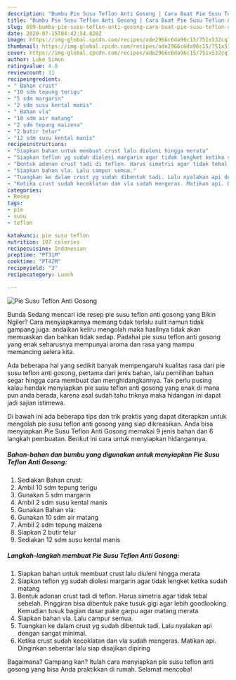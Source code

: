 ```yaml
---
description: "Bumbu Pie Susu Teflon Anti Gosong | Cara Buat Pie Susu Teflon Anti Gosong Yang Enak dan Simpel"
title: "Bumbu Pie Susu Teflon Anti Gosong | Cara Buat Pie Susu Teflon Anti Gosong Yang Enak dan Simpel"
slug: 699-bumbu-pie-susu-teflon-anti-gosong-cara-buat-pie-susu-teflon-anti-gosong-yang-enak-dan-simpel
date: 2020-07-15T04:42:54.820Z
image: https://img-global.cpcdn.com/recipes/ade2966c6da96c15/751x532cq70/pie-susu-teflon-anti-gosong-foto-resep-utama.jpg
thumbnail: https://img-global.cpcdn.com/recipes/ade2966c6da96c15/751x532cq70/pie-susu-teflon-anti-gosong-foto-resep-utama.jpg
cover: https://img-global.cpcdn.com/recipes/ade2966c6da96c15/751x532cq70/pie-susu-teflon-anti-gosong-foto-resep-utama.jpg
author: Luke Simon
ratingvalue: 4.8
reviewcount: 11
recipeingredient:
- " Bahan crust"
- "10 sdm tepung terigu"
- "5 sdm margarin"
- "2 sdm susu kental manis"
- " Bahan vla"
- "10 sdm air matang"
- "2 sdm tepung maizena"
- "2 butir telur"
- "12 sdm susu kental manis"
recipeinstructions:
- "Siapkan bahan untuk membuat crust lalu diuleni hingga merata"
- "Siapkan teflon yg sudah diolesi margarin agar tidak lengket ketika sudah matang"
- "Bentuk adonan crust tadi di teflon. Harus simetris agar tidak tebal sebelah. Pinggiran bisa dibentuk pake tusuk gigi agar lebih goodlooking. Kemudian tusuk bagian dasar pake garpu agar matang merata"
- "Siapkan bahan vla. Lalu campur semua."
- "Tuangkan ke dalam crust yg sudah dibentuk tadi. Lalu nyalakan api dengan sangat minimal."
- "Ketika crust sudah kecoklatan dan vla sudah mengeras. Matikan api. Dinginkan sebentar lalu siap disajikan dipiring"
categories:
- Resep
tags:
- pie
- susu
- teflon

katakunci: pie susu teflon 
nutrition: 107 calories
recipecuisine: Indonesian
preptime: "PT31M"
cooktime: "PT42M"
recipeyield: "3"
recipecategory: Lunch

---
```



![Pie Susu Teflon Anti Gosong](https://img-global.cpcdn.com/recipes/ade2966c6da96c15/751x532cq70/pie-susu-teflon-anti-gosong-foto-resep-utama.jpg)

Bunda Sedang mencari ide resep pie susu teflon anti gosong yang Bikin Ngiler? Cara menyiapkannya memang tidak terlalu sulit namun tidak gampang juga. andaikan keliru mengolah maka hasilnya tidak akan memuaskan dan bahkan tidak sedap. Padahal pie susu teflon anti gosong yang enak seharusnya mempunyai aroma dan rasa yang mampu memancing selera kita.



Ada beberapa hal yang sedikit banyak mempengaruhi kualitas rasa dari pie susu teflon anti gosong, pertama dari jenis bahan, lalu pemilihan bahan segar hingga cara membuat dan menghidangkannya. Tak perlu pusing kalau hendak menyiapkan pie susu teflon anti gosong yang enak di mana pun anda berada, karena asal sudah tahu triknya maka hidangan ini dapat jadi sajian istimewa.


Di bawah ini ada beberapa tips dan trik praktis yang dapat diterapkan untuk mengolah pie susu teflon anti gosong yang siap dikreasikan. Anda bisa menyiapkan Pie Susu Teflon Anti Gosong memakai 9 jenis bahan dan 6 langkah pembuatan. Berikut ini cara untuk menyiapkan hidangannya.

<!--inarticleads1-->

##### Bahan-bahan dan bumbu yang digunakan untuk menyiapkan Pie Susu Teflon Anti Gosong:

1. Sediakan  Bahan crust:
1. Ambil 10 sdm tepung terigu
1. Gunakan 5 sdm margarin
1. Ambil 2 sdm susu kental manis
1. Gunakan  Bahan vla:
1. Gunakan 10 sdm air matang
1. Ambil 2 sdm tepung maizena
1. Siapkan 2 butir telur
1. Sediakan 12 sdm susu kental manis




<!--inarticleads2-->

##### Langkah-langkah membuat Pie Susu Teflon Anti Gosong:

1. Siapkan bahan untuk membuat crust lalu diuleni hingga merata
1. Siapkan teflon yg sudah diolesi margarin agar tidak lengket ketika sudah matang
1. Bentuk adonan crust tadi di teflon. Harus simetris agar tidak tebal sebelah. Pinggiran bisa dibentuk pake tusuk gigi agar lebih goodlooking. Kemudian tusuk bagian dasar pake garpu agar matang merata
1. Siapkan bahan vla. Lalu campur semua.
1. Tuangkan ke dalam crust yg sudah dibentuk tadi. Lalu nyalakan api dengan sangat minimal.
1. Ketika crust sudah kecoklatan dan vla sudah mengeras. Matikan api. Dinginkan sebentar lalu siap disajikan dipiring




Bagaimana? Gampang kan? Itulah cara menyiapkan pie susu teflon anti gosong yang bisa Anda praktikkan di rumah. Selamat mencoba!
